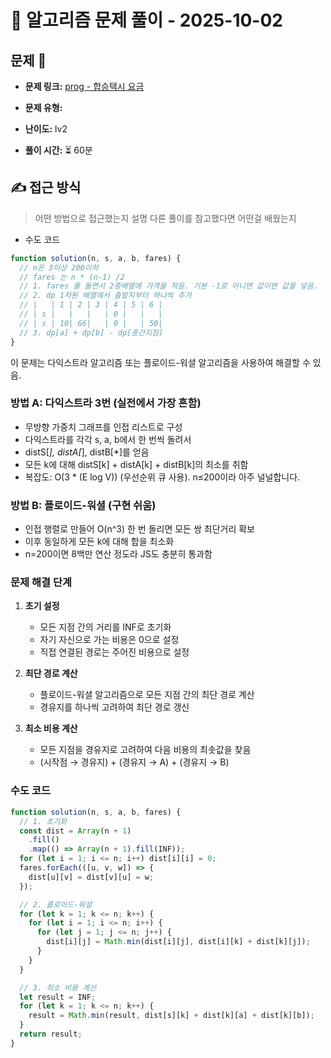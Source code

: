 # 📝 알고리즘 문제 풀이 - 2025-10-02

## 문제 📖

- **문제 링크:** [prog - 합승택시 요금 ](https://school.programmers.co.kr/learn/courses/30/lessons/72413)

- **문제 유형:**

- **난이도:** lv2

- **풀이 시간:** ⏳ 60분

## ✍ 접근 방식

> 어떤 방법으로 접근했는지 설명
> 다른 풀이를 참고했다면 어떤걸 배웠는지

- 수도 코드

```js
function solution(n, s, a, b, fares) {
  // n은 3이상 200이하
  // fares 는 n * (n-1) /2
  // 1. fares 를 돌면서 2중배열에 가격을 적음. 기본 -1로 아니면 값이면 값을 넣음.
  // 2. dp 1차원 배열에서 출발지부터 하나씩 추가
  // |   | 1 | 2 | 3 | 4 | 5 | 6 |
  // | s |   |   |   | 0 |   |   |
  // | s | 10| 66|   | 0 |   | 50|
  // 3. dp[a] + dp[b] - dp[중간지점]
}
```

이 문제는 다익스트라 알고리즘 또는 플로이드-워셜 알고리즘을 사용하여 해결할 수 있음.

### 방법 A: 다익스트라 3번 (실전에서 가장 흔함)

- 무방향 가중치 그래프를 인접 리스트로 구성
- 다익스트라를 각각 s, a, b에서 한 번씩 돌려서
- distS[*], distA[*], distB[*]를 얻음
- 모든 k에 대해 distS[k] + distA[k] + distB[k]의 최소를 취함
- 복잡도: O(3 \* (E log V)) (우선순위 큐 사용). n≤200이라 아주 널널합니다.

### 방법 B: 플로이드-워셜 (구현 쉬움)

- 인접 행렬로 만들어 O(n^3) 한 번 돌리면 모든 쌍 최단거리 확보
- 이후 동일하게 모든 k에 대해 합을 최소화
- n=200이면 8백만 연산 정도라 JS도 충분히 통과함

### 문제 해결 단계

1. **초기 설정**

   - 모든 지점 간의 거리를 INF로 초기화
   - 자기 자신으로 가는 비용은 0으로 설정
   - 직접 연결된 경로는 주어진 비용으로 설정

2. **최단 경로 계산**

   - 플로이드-워셜 알고리즘으로 모든 지점 간의 최단 경로 계산
   - 경유지를 하나씩 고려하여 최단 경로 갱신

3. **최소 비용 계산**
   - 모든 지점을 경유지로 고려하여 다음 비용의 최솟값을 찾음
   - (시작점 → 경유지) + (경유지 → A) + (경유지 → B)

### 수도 코드

```js
function solution(n, s, a, b, fares) {
  // 1. 초기화
  const dist = Array(n + 1)
    .fill()
    .map(() => Array(n + 1).fill(INF));
  for (let i = 1; i <= n; i++) dist[i][i] = 0;
  fares.forEach(([u, v, w]) => {
    dist[u][v] = dist[v][u] = w;
  });

  // 2. 플로이드-워셜
  for (let k = 1; k <= n; k++) {
    for (let i = 1; i <= n; i++) {
      for (let j = 1; j <= n; j++) {
        dist[i][j] = Math.min(dist[i][j], dist[i][k] + dist[k][j]);
      }
    }
  }

  // 3. 최소 비용 계산
  let result = INF;
  for (let k = 1; k <= n; k++) {
    result = Math.min(result, dist[s][k] + dist[k][a] + dist[k][b]);
  }
  return result;
}
```
